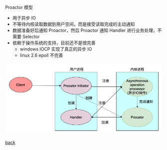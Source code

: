 Proactor 模型  
- 用于异步 IO  
- 不等待内核读取数据到用户空间，而是接受读取完成的主动通知  
- 数据准备好后通知 Proactor，然后 Proactor 通知 Handler 进行业务处理，不需要 Selector  
- 依赖于操作系统的支持，目前还不是很完善  
    - windows IOCP 实现了真正的异步 IO
    - linux 2.6 epoll 不完善  

![image](image/6.png)  

[back](../1.md)  
